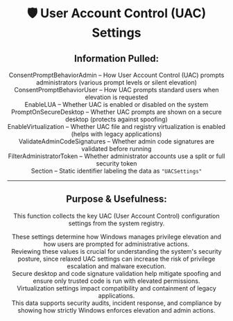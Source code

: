 <div align="center">

# 🛡️ User Account Control (UAC) Settings

## **Information Pulled:**  
ConsentPromptBehaviorAdmin – How User Account Control (UAC) prompts administrators (various prompt levels or silent elevation)  
ConsentPromptBehaviorUser – How UAC prompts standard users when elevation is requested  
EnableLUA – Whether UAC is enabled or disabled on the system  
PromptOnSecureDesktop – Whether UAC prompts are shown on a secure desktop (protects against spoofing)  
EnableVirtualization – Whether UAC file and registry virtualization is enabled (helps with legacy applications)  
ValidateAdminCodeSignatures – Whether admin code signatures are validated before running  
FilterAdministratorToken – Whether administrator accounts use a split or full security token  
Section – Static identifier labeling the data as `"UACSettings"`

---

## **Purpose & Usefulness:**  
This function collects the key UAC (User Account Control) configuration settings from the system registry.

These settings determine how Windows manages privilege elevation and how users are prompted for administrative actions.  
Reviewing these values is crucial for understanding the system's security posture, since relaxed UAC settings can increase the risk of privilege escalation and malware execution.  
Secure desktop and code signature validation help mitigate spoofing and ensure only trusted code is run with elevated permissions.  
Virtualization settings impact compatibility and containment of legacy applications.  
This data supports security audits, incident response, and compliance by showing how strictly Windows enforces elevation and admin actions.

</div>
